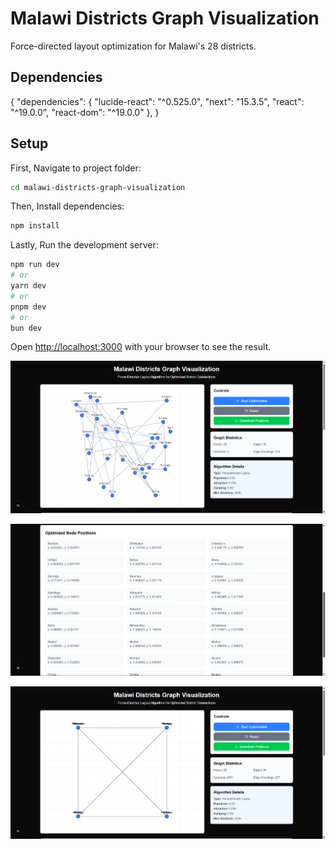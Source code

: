 # Malawi Districts Graph Visualization

Force-directed layout optimization for Malawi's 28 districts.

## Dependencies
{
 "dependencies": {
    "lucide-react": "^0.525.0",
    "next": "15.3.5",
    "react": "^19.0.0",
    "react-dom": "^19.0.0"
  }, 
}

## Setup

First, Navigate to project folder:
```bash
cd malawi-districts-graph-visualization
```

Then, Install dependencies:
```bash
npm install
```

Lastly, Run the development server:
```bash
npm run dev
# or
yarn dev
# or
pnpm dev
# or
bun dev
```

Open [http://localhost:3000](http://localhost:3000) with your browser to see the result.


![VISUALIZER](/malawi-districts-graph-visualization/public/Visualizer.png)

![NODE POSITIONS](/malawi-districts-graph-visualization/public/Nodes.png)

![OPTIMIZED](/malawi-districts-graph-visualization/public/Optimized.png)
